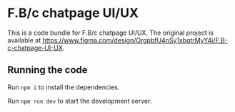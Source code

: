 
  # F.B/c chatpage UI/UX

  This is a code bundle for F.B/c chatpage UI/UX. The original project is available at https://www.figma.com/design/OrgpbfU4nSy1xbqtrMyY4i/F.B-c-chatpage-UI-UX.

  ## Running the code

  Run `npm i` to install the dependencies.

  Run `npm run dev` to start the development server.
  